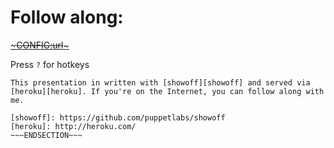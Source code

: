 <!SLIDE>
# Follow along: #

[~~~CONFIG:url~~~](~~~CONFIG:url~~~)

Press `?` for hotkeys

~~~SECTION:notes~~~
This presentation in written with [showoff][showoff] and served via
[heroku][heroku]. If you're on the Internet, you can follow along with me.

[showoff]: https://github.com/puppetlabs/showoff
[heroku]: http://heroku.com/
~~~ENDSECTION~~~
